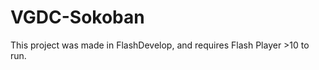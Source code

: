 VGDC-Sokoban
============

This project was made in FlashDevelop, and requires Flash Player >10 to run.